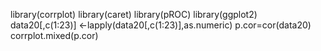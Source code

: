 library(corrplot)
library(caret) 
library(pROC) 
library(ggplot2)
data20[,c(1:23)] <-lapply(data20[,c(1:23)],as.numeric)
p.cor=cor(data20)
corrplot.mixed(p.cor)

